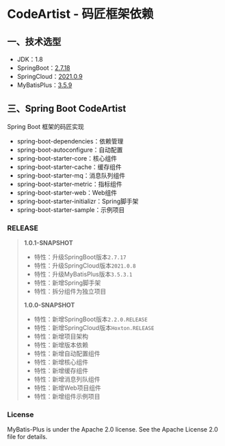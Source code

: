 # CodeArtist - 码匠框架依赖

## 一、技术选型

- JDK：1.8
- SpringBoot：[2.7.18](https://docs.spring.io/spring-boot/docs/2.7.18/reference/html/)
- SpringCloud：[2021.0.9](https://docs.spring.io/spring-cloud/docs/2021.0.9/reference/html/)
- MyBatisPlus：[3.5.9](https://baomidou.com/introduce/)

## 三、Spring Boot CodeArtist

Spring Boot 框架的码匠实现

- spring-boot-dependencies：依赖管理
- spring-boot-autoconfigure：自动配置
- spring-boot-starter-core：核心组件
- spring-boot-starter-cache：缓存组件
- spring-boot-starter-mq：消息队列组件
- spring-boot-starter-metric：指标组件
- spring-boot-starter-web：Web组件
- spring-boot-starter-initializr：Spring脚手架
- spring-boot-starter-sample：示例项目

### RELEASE

> **1.0.1-SNAPSHOT**
> - 特性：升级SpringBoot版本`2.7.17`
> - 特性：升级SpringCloud版本`2021.0.8`
> - 特性：升级MyBatisPlus版本`3.5.3.1`
> - 特性：新增Spring脚手架
> - 特性：拆分组件为独立项目
> 
> **1.0.0-SNAPSHOT**
> - 特性：新增SpringBoot版本`2.2.0.RELEASE`
> - 特性：新增SpringCloud版本`Hoxton.RELEASE`
> - 特性：新增项目架构
> - 特性：新增版本依赖
> - 特性：新增自动配置组件
> - 特性：新增核心组件
> - 特性：新增缓存组件
> - 特性：新增消息列队组件
> - 特性：新增Web项目组件
> - 特性：新增组件示例项目

### License

MyBatis-Plus is under the Apache 2.0 license. See the Apache License 2.0 file for details.